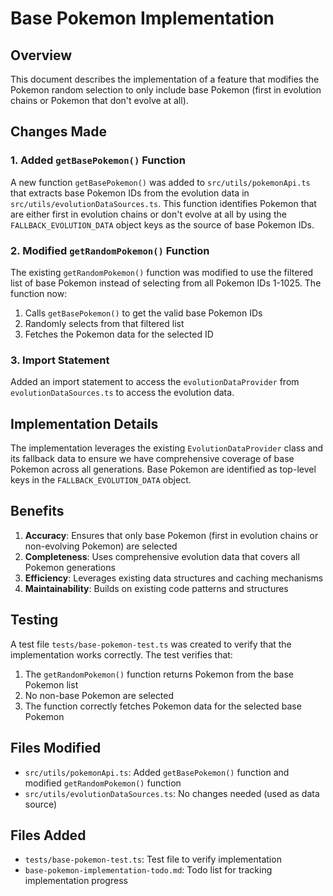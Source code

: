 # Base Pokemon Implementation

## Overview

This document describes the implementation of a feature that modifies the Pokemon random selection to only include base Pokemon (first in evolution chains or Pokemon that don't evolve at all).

## Changes Made

### 1. Added `getBasePokemon()` Function

A new function `getBasePokemon()` was added to `src/utils/pokemonApi.ts` that extracts base Pokemon IDs from the evolution data in `src/utils/evolutionDataSources.ts`. This function identifies Pokemon that are either first in evolution chains or don't evolve at all by using the `FALLBACK_EVOLUTION_DATA` object keys as the source of base Pokemon IDs.

### 2. Modified `getRandomPokemon()` Function

The existing `getRandomPokemon()` function was modified to use the filtered list of base Pokemon instead of selecting from all Pokemon IDs 1-1025. The function now:

1. Calls `getBasePokemon()` to get the valid base Pokemon IDs
2. Randomly selects from that filtered list
3. Fetches the Pokemon data for the selected ID

### 3. Import Statement

Added an import statement to access the `evolutionDataProvider` from `evolutionDataSources.ts` to access the evolution data.

## Implementation Details

The implementation leverages the existing `EvolutionDataProvider` class and its fallback data to ensure we have comprehensive coverage of base Pokemon across all generations. Base Pokemon are identified as top-level keys in the `FALLBACK_EVOLUTION_DATA` object.

## Benefits

1. **Accuracy**: Ensures that only base Pokemon (first in evolution chains or non-evolving Pokemon) are selected
2. **Completeness**: Uses comprehensive evolution data that covers all Pokemon generations
3. **Efficiency**: Leverages existing data structures and caching mechanisms
4. **Maintainability**: Builds on existing code patterns and structures

## Testing

A test file `tests/base-pokemon-test.ts` was created to verify that the implementation works correctly. The test verifies that:
1. The `getRandomPokemon()` function returns Pokemon from the base Pokemon list
2. No non-base Pokemon are selected
3. The function correctly fetches Pokemon data for the selected base Pokemon

## Files Modified

- `src/utils/pokemonApi.ts`: Added `getBasePokemon()` function and modified `getRandomPokemon()` function
- `src/utils/evolutionDataSources.ts`: No changes needed (used as data source)

## Files Added

- `tests/base-pokemon-test.ts`: Test file to verify implementation
- `base-pokemon-implementation-todo.md`: Todo list for tracking implementation progress
